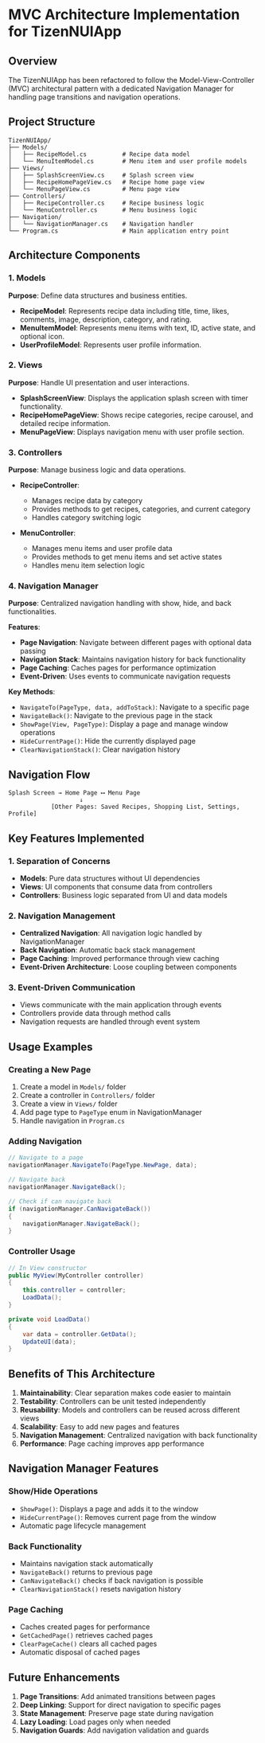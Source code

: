 # MVC Architecture Implementation for TizenNUIApp

## Overview
The TizenNUIApp has been refactored to follow the Model-View-Controller (MVC) architectural pattern with a dedicated Navigation Manager for handling page transitions and navigation operations.

## Project Structure

```
TizenNUIApp/
├── Models/
│   ├── RecipeModel.cs          # Recipe data model
│   └── MenuItemModel.cs        # Menu item and user profile models
├── Views/
│   ├── SplashScreenView.cs     # Splash screen view
│   ├── RecipeHomePageView.cs   # Recipe home page view
│   └── MenuPageView.cs         # Menu page view
├── Controllers/
│   ├── RecipeController.cs     # Recipe business logic
│   └── MenuController.cs       # Menu business logic
├── Navigation/
│   └── NavigationManager.cs    # Navigation handler
└── Program.cs                  # Main application entry point
```

## Architecture Components

### 1. Models
**Purpose**: Define data structures and business entities.

- **RecipeModel**: Represents recipe data including title, time, likes, comments, image, description, category, and rating.
- **MenuItemModel**: Represents menu items with text, ID, active state, and optional icon.
- **UserProfileModel**: Represents user profile information.

### 2. Views
**Purpose**: Handle UI presentation and user interactions.

- **SplashScreenView**: Displays the application splash screen with timer functionality.
- **RecipeHomePageView**: Shows recipe categories, recipe carousel, and detailed recipe information.
- **MenuPageView**: Displays navigation menu with user profile section.

### 3. Controllers
**Purpose**: Manage business logic and data operations.

- **RecipeController**: 
  - Manages recipe data by category
  - Provides methods to get recipes, categories, and current category
  - Handles category switching logic

- **MenuController**:
  - Manages menu items and user profile data
  - Provides methods to get menu items and set active states
  - Handles menu item selection logic

### 4. Navigation Manager
**Purpose**: Centralized navigation handling with show, hide, and back functionalities.

**Features**:
- **Page Navigation**: Navigate between different pages with optional data passing
- **Navigation Stack**: Maintains navigation history for back functionality
- **Page Caching**: Caches pages for performance optimization
- **Event-Driven**: Uses events to communicate navigation requests

**Key Methods**:
- `NavigateTo(PageType, data, addToStack)`: Navigate to a specific page
- `NavigateBack()`: Navigate to the previous page in the stack
- `ShowPage(View, PageType)`: Display a page and manage window operations
- `HideCurrentPage()`: Hide the currently displayed page
- `ClearNavigationStack()`: Clear navigation history

## Navigation Flow

```
Splash Screen → Home Page ⟷ Menu Page
                    ↓
            [Other Pages: Saved Recipes, Shopping List, Settings, Profile]
```

## Key Features Implemented

### 1. Separation of Concerns
- **Models**: Pure data structures without UI dependencies
- **Views**: UI components that consume data from controllers
- **Controllers**: Business logic separated from UI and data models

### 2. Navigation Management
- **Centralized Navigation**: All navigation logic handled by NavigationManager
- **Back Navigation**: Automatic back stack management
- **Page Caching**: Improved performance through view caching
- **Event-Driven Architecture**: Loose coupling between components

### 3. Event-Driven Communication
- Views communicate with the main application through events
- Controllers provide data through method calls
- Navigation requests are handled through event system

## Usage Examples

### Creating a New Page
1. Create a model in `Models/` folder
2. Create a controller in `Controllers/` folder
3. Create a view in `Views/` folder
4. Add page type to `PageType` enum in NavigationManager
5. Handle navigation in `Program.cs`

### Adding Navigation
```csharp
// Navigate to a page
navigationManager.NavigateTo(PageType.NewPage, data);

// Navigate back
navigationManager.NavigateBack();

// Check if can navigate back
if (navigationManager.CanNavigateBack())
{
    navigationManager.NavigateBack();
}
```

### Controller Usage
```csharp
// In View constructor
public MyView(MyController controller)
{
    this.controller = controller;
    LoadData();
}

private void LoadData()
{
    var data = controller.GetData();
    UpdateUI(data);
}
```

## Benefits of This Architecture

1. **Maintainability**: Clear separation makes code easier to maintain
2. **Testability**: Controllers can be unit tested independently
3. **Reusability**: Models and controllers can be reused across different views
4. **Scalability**: Easy to add new pages and features
5. **Navigation Management**: Centralized navigation with back functionality
6. **Performance**: Page caching improves app performance

## Navigation Manager Features

### Show/Hide Operations
- `ShowPage()`: Displays a page and adds it to the window
- `HideCurrentPage()`: Removes current page from the window
- Automatic page lifecycle management

### Back Functionality
- Maintains navigation stack automatically
- `NavigateBack()` returns to previous page
- `CanNavigateBack()` checks if back navigation is possible
- `ClearNavigationStack()` resets navigation history

### Page Caching
- Caches created pages for performance
- `GetCachedPage()` retrieves cached pages
- `ClearPageCache()` clears all cached pages
- Automatic disposal of cached pages

## Future Enhancements

1. **Page Transitions**: Add animated transitions between pages
2. **Deep Linking**: Support for direct navigation to specific pages
3. **State Management**: Preserve page state during navigation
4. **Lazy Loading**: Load pages only when needed
5. **Navigation Guards**: Add navigation validation and guards
